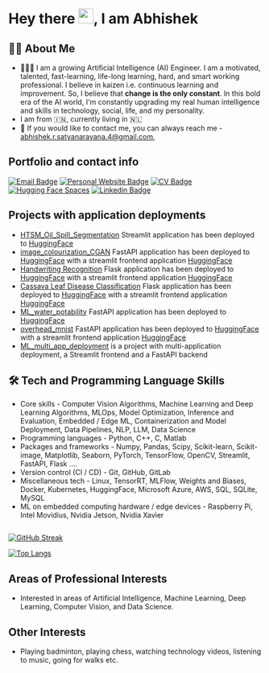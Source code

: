 <h1>
  Hey there
  <img src="https://media.giphy.com/media/hvRJCLFzcasrR4ia7z/giphy.gif" width="30px"/>,
  I am Abhishek
</h1>


## :man_technologist: About Me
* 👨🏽‍🎓 I am a growing Artificial Intelligence (AI) Engineer. I am a motivated, talented, fast-learning, life-long learning, hard, and smart working professional. I believe in kaizen i.e. continuous learning and improvement. So, I believe that **change is the only constant**. In this bold era of the AI world, I'm constantly upgrading my real human intelligence and skills in technology, social, life, and my personality.
* I am from 🇮🇳, currently living in 🇳🇱
* 📧 If you would like to contact me, you can always reach me - [abhishek.r.satyanarayana.4@gmail.com](mailto:abhishek.r.satyanarayana.4@gmail.com),


## Portfolio and contact info

[![Email Badge](https://img.shields.io/badge/-Gmail-D14836?style=flat&logo=gmail&logoColor=white)](mailto:abhishek.r.satyanarayana.4@gmail.com)
[![Personal Website Badge](https://img.shields.io/badge/abhishekrs4.github.io-019FD9?style=flat&logo=web&logoColor=white)](https://abhishekrs4.github.io/)
[![CV Badge](https://img.shields.io/badge/Resume-CV-critical)](https://abhishekrs4.github.io/docs/cv_abhishek_r_s.pdf)
[![Hugging Face Spaces](https://img.shields.io/badge/%F0%9F%A4%97%20Hugging%20Face-Spaces-blue)](https://huggingface.co/abhishekrs4)
[![Linkedin Badge](https://img.shields.io/badge/-Abhishek-blue?style=flat&logo=Linkedin&logoColor=white)](https://www.linkedin.com/in/abhishek-ramanathapura-satyanarayana-862608a0/)


## Projects with application deployments
* [HTSM_Oil_Spill_Segmentation](https://github.com/AbhishekRS4/HTSM_Oil_Spill_Segmentation) Streamlit application has been deployed to [HuggingFace](https://huggingface.co/spaces/abhishekrs4/Oil_Spill_Segmentation)
* [image_colourization_CGAN](https://github.com/AbhishekRS4/image_colourization_CGAN) FastAPI application has been deployed to [HuggingFace](https://huggingface.co/spaces/abhishekrs4/Image_Colourization_CGAN) with a streamlit frontend application [HuggingFace](https://huggingface.co/spaces/abhishekrs4/Image_Colourization_CGAN_Frontend)
* [Handwriting Recognition](https://github.com/AbhishekRS4/Handwriting_Recognition) Flask application has been deployed to [HuggingFace](https://huggingface.co/spaces/abhishekrs4/Handwriting_Recognition) with a streamlit frontend application [HuggingFace](https://huggingface.co/spaces/abhishekrs4/Handwriting_Recognition_Frontend)
* [Cassava Leaf Disease Classification](https://github.com/AbhishekRS4/Deep_Learning/tree/main/src/cv_task) Flask application has been deployed to [HuggingFace](https://huggingface.co/spaces/abhishekrs4/Cassava_Leaf_Disease_Classification) with a streamlit frontend application [HuggingFace](https://huggingface.co/spaces/abhishekrs4/Cassava_Leaf_Disease_Frontend)
* [ML_water_potability](https://github.com/AbhishekRS4/ML_water_potability_fastapi_deployment) FastAPI application has been deployed to [HuggingFace](https://huggingface.co/spaces/abhishekrs4/ML_water_potability)
* [overhead_mnist](https://github.com/AbhishekRS4/overhead_mnist) FastAPI application has been deployed to [HuggingFace](https://huggingface.co/spaces/abhishekrs4/Overhead_MNIST) with a streamlit frontend application [HuggingFace](https://huggingface.co/spaces/abhishekrs4/Overhead_MNIST_frontend)
* [ML_multi_app_deployment](https://github.com/AbhishekRS4/ML_multi_app_deployment) is a project with multi-application deployment, a Streamlit frontend and a FastAPI backend


## :hammer_and_wrench: Tech and Programming Language Skills
* Core skills - Computer Vision Algorithms, Machine Learning and Deep Learning Algorithms, MLOps, Model Optimization, Inference and Evaluation, Embedded / Edge ML, Containerization and Model Deployment, Data Pipelines, NLP, LLM, Data Science
* Programming languages - Python, C++, C, Matlab
* Packages and frameworks - Numpy, Pandas, Scipy, Scikit-learn, Scikit-image, Matplotlib, Seaborn, PyTorch, TensorFlow, OpenCV, Streamlit, FastAPI, Flask ....
* Version control (CI / CD) - Git, GitHub, GitLab
* Miscellaneous tech - Linux, TensorRT, MLFlow, Weights and Biases, Docker, Kubernetes, HuggingFace, Microsoft Azure, AWS, SQL, SQLite, MySQL
* ML on embedded computing hardware / edge devices - Raspberry Pi, Intel Movidius, Nvidia Jetson, Nvidia Xavier


<img src="https://komarev.com/ghpvc/?username=AbhishekRS4&style=flat-square&color=blue" alt=""/>


[![GitHub Streak](http://github-readme-streak-stats.herokuapp.com?user=AbhishekRS4&theme=dark&background=000000)](https://git.io/streak-stats)


[![Top Langs](https://github-readme-stats-abhishekrs4s-projects.vercel.app/api/top-langs/?username=AbhishekRS4&layout=compact&theme=vision-friendly-dark&langs_count=20)](https://github.com/AbhishekRS4/github-readme-stats)




## Areas of Professional Interests
* Interested in areas of Artificial Intelligence, Machine Learning, Deep Learning, Computer Vision, and Data Science.


## Other Interests
* Playing badminton, playing chess, watching technology videos, listening to music, going for walks etc.
